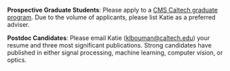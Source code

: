 **Prospective Graduate Students**: Please apply to a [CMS Caltech graduate program](https://cms.caltech.edu/academics/grad). Due to the volume of applicants, please list Katie as a preferred adviser.

**Postdoc Candidates**: Please email Katie (klbouman@caltech.edu) your resume and three most significant publications. Strong candidates have published in either signal processing, machine learning, computer vision, or optics.